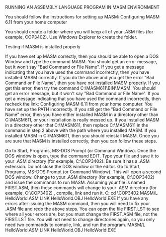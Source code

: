 RUNNING AN ASSEMBLY LANGUAGE PROGRAM IN MASM ENVIRONMENT


You should follow the instructions for setting up MASM: Configuring MASM 6.11 from your home computer

You should create a folder where you will keep all of your .ASM files (for example, COP3402). Use Windows Explorer to create the folder.

Testing if MASM is installed properly

If you have set up MASM correctly, then you should be able to open a DOS Window and type the command MASM. You should get an error message, but it won't say "Bad Command or File Name". If you get a message indicating that you have used the command incorrectly, then you have installed MASM correctly.
If you do the above and you get the error "Bad Command or File Name", then you have not installed MASM properly. If you get this error, then try the command C:\MASM611\BIN\MASM. You should get an error message, but it won't say "Bad Command or File Name". If you get a message indicating that you have used the command incorrectly, then recheck the link: Configuring MASM 6.11 from your home computer. You have set up the PATH incorrectly.
If you still get the "Bad Command or File Name" error, then you have either installed MASM in a directory other than C:\MASM611, or your installation is really messed up.
If you installed MASM in a directory other that C:\MASM611, then replace C:\MASM611 in the command in step 2 above with the path where you installed MASM.
If you installed MASM in C:\MASM611, then you should reinstall MASM.
Once you are sure that MASM is installed correctly, then you can follow these steps.

Go to Start, Programs, MS-DOS Prompt (or Command Window). Once the DOS window is open, type the command EDIT. Type your file and save it to your .ASM directory (for example, C:\COP3402). Be sure it has a .ASM extension. Do not close the DOS window or the editor.
Go to Start, Programs, MS-DOS Prompt (or Command Window). This will open a second DOS window. Change to your .ASM directory (for example, C:\COP3402) and issue the commands to run MASM. Assuming your file is named FIRST.ASM, then these commands will change to your .ASM directory (for example, C:\COP3402) , compile, link and run it.
C:
cd \COP3402
MASM/L HelloWorld.ASM
LINK HelloWorld.OBJ
HelloWorld.EXE
If you have any errors after issuing the MASM command, then you will need to fix your .ASM file and redo the above steps. You can open the file FIRST.LST to see where all your errors are, but you must change the FIRST.ASM file, not the FIRST.LST file. You will not need to change directories again, so you only need two commands to compile, link, and run the program.
MASM/L HelloWorld.ASM
LINK HelloWorld.OBJ
HelloWorld.EXE